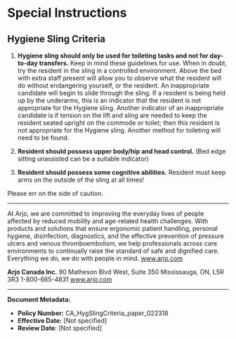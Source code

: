 # Special Instructions

## Hygiene Sling Criteria

1. **Hygiene sling should only be used for toileting tasks and not for day-to-day transfers.**
Keep in mind these guidelines for use. When in doubt, try the resident in the sling in a controlled environment. Above the bed with extra staff present will allow you to observe what the resident will do without endangering yourself, or the resident. An inappropriate candidate will begin to slide through the sling. If a resident is being held up by the underarms, this is an indicator that the resident is not appropriate for the Hygiene sling. Another indicator of an inappropriate candidate is if tension on the lift and sling are needed to keep the resident seated upright on the commode or toilet; then this resident is not appropriate for the Hygiene sling. Another method for toileting will need to be found.

2. **Resident should possess upper body/hip and head control.**
(Bed edge sitting unassisted can be a suitable indicator)

3. **Resident should possess some cognitive abilities.**
Resident must keep arms on the outside of the sling at all times!

Please err on the side of caution.

----

At Arjo, we are committed to improving the everyday lives of people affected by reduced mobility and age-related health challenges. With products and solutions that ensure ergonomic patient handling, personal hygiene, disinfection, diagnostics, and the effective prevention of pressure ulcers and venous thromboembolism, we help professionals across care environments to continually raise the standard of safe and dignified care. Everything we do, we do with people in mind. www.arjo.com

**Arjo Canada Inc.**
90 Matheson Blvd West, Suite 350
Mississauga, ON, L5R 3R3
1-800-665-4831
www.arjo.com

----

**Document Metadata:**
- **Policy Number:** CA_HygSlingCriteria_paper_022318
- **Effective Date:** [Not specified]
- **Review Date:** [Not specified]